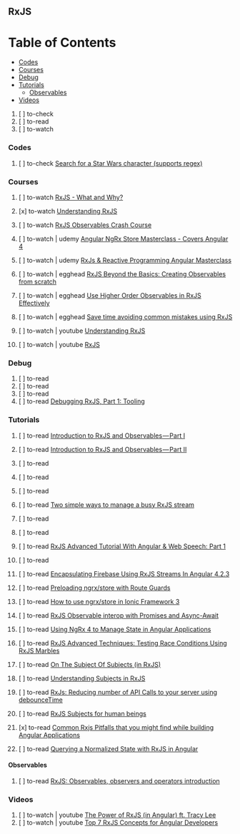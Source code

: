 ## RxJS

# Table of Contents
<!-- MarkdownTOC depth=4 -->
  - [Codes](#codes)
  - [Courses](#courses)
  - [Debug](#debug)
  - [Tutorials](#tutorials)
    - [Observables](#observables)
  - [Videos](#videos)
<!-- /MarkdownTOC -->

  1. [ ] to-check []()
  1. [ ] to-read []()
  1. [ ] to-watch []()

### Codes

  1. [ ] to-check [Search for a Star Wars character (supports regex)](http://plnkr.co/edit/TWt9Gdo6AdXa2ZMu9tt7?p=preview)

### Courses

  1. [ ] to-watch [RxJS - What and Why?](https://www.youtube.com/watch?v=T9wOu11uU6U&list=PL55RiY5tL51pHpagYcrN9ubNLVXF8rGVi&index=1)
  1. [x] to-watch [Understanding RxJS](https://www.youtube.com/playlist?list=PL55RiY5tL51pHpagYcrN9ubNLVXF8rGVi)

  1. [ ] to-watch [RxJS Observables Crash Course](https://www.youtube.com/watch?v=ei7FsoXKPl0&t=2302s)

  1. [ ] to-watch | udemy [Angular NgRx Store Masterclass - Covers Angular 4](https://www.udemy.com/angular-ngrx-course/learn/v4/overview)
  1. [ ] to-watch | udemy [RxJs & Reactive Programming Angular Masterclass](https://www.udemy.com/rxjs-reactive-angular-course/learn/v4/overview)
  1. [ ] to-watch | egghead [RxJS Beyond the Basics: Creating Observables from scratch](https://egghead.io/courses/rxjs-beyond-the-basics-creating-observables-from-scratch)
  1. [ ] to-watch | egghead [Use Higher Order Observables in RxJS Effectively](https://egghead.io/courses/use-higher-order-observables-in-rxjs-effectively)
  1. [ ] to-watch | egghead [Save time avoiding common mistakes using RxJS](https://egghead.io/courses/save-time-avoiding-common-mistakes-using-rxjs)
  1. [ ] to-watch | youtube [Understanding RxJS](https://www.youtube.com/playlist?list=PL55RiY5tL51pHpagYcrN9ubNLVXF8rGVi)
  1. [ ] to-watch | youtube [RxJS](https://www.youtube.com/playlist?list=PLtKjv92L0ihCTk5bs4cqOSEU5FI7b486Q)

### Debug

  1. [ ] to-read []()
  1. [ ] to-read []()
  1. [ ] to-read []()
  1. [ ] to-read [Debugging RxJS, Part 1: Tooling](https://blog.angularindepth.com/debugging-rxjs-4f0340286dd3)

### Tutorials

  1. [ ] to-read [Introduction to RxJS and Observables — Part I](https://medium.com/@neelbommisetty/introduction-to-rxjs-and-observables-part-i-8863fa6c7b42)
  1. [ ] to-read [Introduction to RxJS and Observables — Part II](https://medium.com/@neelbommisetty/introduction-to-rxjs-and-observables-part-ii-db2215ec3959)
  1. [ ] to-read []()
  1. [ ] to-read []()
  1. [ ] to-read []()

  1. [ ] to-read [Two simple ways to manage a busy RxJS stream](https://engineering.footballradar.com/two-simple-ways-to-manage-a-busy-rxjs-stream/)
  1. [ ] to-read []()
  1. [ ] to-read []()
  1. [ ] to-read [RxJS Advanced Tutorial With Angular & Web Speech: Part 1](https://auth0.com/blog/rxjs-advanced-tutorial-with-angular-web-speech-part-1/)
  1. [ ] to-read []()
  1. [ ] to-read [Encapsulating Firebase Using RxJS Streams In Angular 4.2.3](https://www.bennadel.com/blog/3326-encapsulating-firebase-using-rxjs-streams-in-angular-4-2-3.htm)
  1. [ ] to-read [Preloading ngrx/store with Route Guards](https://toddmotto.com/preloading-ngrx-store-route-guards)
  1. [ ] to-read [How to use ngrx/store in Ionic Framework 3](https://blog.bigbeartechworld.com/2017/08/27/ionic-ngrx-store/)
  1. [ ] to-read [RxJS Observable interop with Promises and Async-Await](https://medium.com/@benlesh/rxjs-observable-interop-with-promises-and-async-await-bebb05306875)
  1. [ ] to-read [Using NgRx 4 to Manage State in Angular Applications](https://blog.nrwl.io/using-ngrx-4-to-manage-state-in-angular-applications-64e7a1f84b7b)
  1. [ ] to-read [RxJS Advanced Techniques: Testing Race Conditions Using RxJS Marbles](https://blog.nrwl.io/rxjs-advanced-techniques-testing-race-conditions-using-rxjs-marbles-53e7e789fba5)
  1. [ ] to-read [On The Subject Of Subjects (in RxJS)](https://medium.com/@benlesh/on-the-subject-of-subjects-in-rxjs-2b08b7198b93)
  1. [ ] to-read [Understanding Subjects in RxJS](https://netbasal.com/understanding-subjects-in-rxjs-55102a190f3)

  1. [ ] to-read [RxJs: Reducing number of API Calls to your server using debounceTime](https://medium.com/aviabird/rxjs-reducing-number-of-api-calls-to-your-server-using-debouncetime-d71c209a4613)

  1. [ ] to-read [RxJS Subjects for human beings](https://netbasal.com/rxjs-subjects-for-human-beings-7807818d4e4d)
  1. [x] to-read [Common Rxjs Pitfalls that you might find while building Angular Applications](http://blog.angular-university.io/angular-2-rxjs-common-pitfalls/)
  1. [ ] to-read [Querying a Normalized State with RxJS in Angular](https://netbasal.com/querying-a-normalized-state-with-rxjs-in-angular-71ecd7ca25b4)

#### Observables

  1. [ ] to-read [RxJS: Observables, observers and operators introduction](https://toddmotto.com/rxjs-observables-observers-operators)


### Videos

  1. [ ] to-watch | youtube [The Power of RxJS (in Angular) ft. Tracy Lee](https://www.youtube.com/watch?v=IqyPpx8rhH4)
  1. [ ] to-watch | youtube [Top 7 RxJS Concepts for Angular Developers](https://www.youtube.com/watch?v=65Us8NwmYf4)

